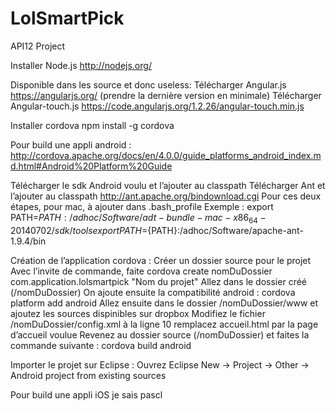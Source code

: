 LolSmartPick
============

API12 Project

Installer Node.js   http://nodejs.org/

Disponible dans les source et donc useless:
Télécharger Angular.js https://angularjs.org/  (prendre la dernière version en minimale)
Télécharger Angular-touch.js https://code.angularjs.org/1.2.26/angular-touch.min.js

Installer cordova   npm install -g cordova

Pour build une appli android : 
http://cordova.apache.org/docs/en/4.0.0/guide_platforms_android_index.md.html#Android%20Platform%20Guide
 
Télécharger le sdk Android voulu et l’ajouter au classpath
Télécharger Ant et l’ajouter au classpath http://ant.apache.org/bindownload.cgi
Pour ces deux étapes, pour mac, à ajouter dans .bash_profile 
Exemple : 
export PATH=${PATH}:/adhoc/Software/adt-bundle-mac-x86_64-20140702/sdk/tools
export PATH=${PATH}:/adhoc/Software/apache-ant-1.9.4/bin

Création de l’application cordova : 
Créer un dossier source pour le projet
Avec l’invite de commande, faite 
cordova create nomDuDossier com.application.lolsmartpick "Nom du projet"
Allez dans le dossier créé (/nomDuDossier)
On ajoute ensuite la compatibilité android : 
cordova platform add android
Allez ensuite dans le dossier /nomDuDossier/www et ajoutez les sources dispinibles sur dropbox
Modifiez le fichier /nomDuDossier/config.xml à la ligne 10
<content src="accueil.html" />    remplacez accueil.html par la page d’accueil voulue
Revenez au dossier source (/nomDuDossier) et faites la commande suivante : 
cordova build android

Importer le projet sur Eclipse : 
Ouvrez Eclipse
New -> Project -> Other -> Android project from existing sources


Pour build une appli iOS
je sais pascl


